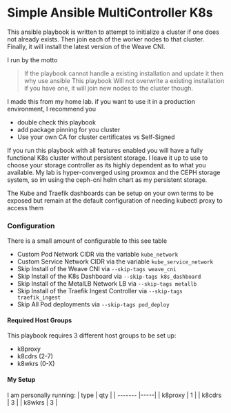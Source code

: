 # Simple Ansible MultiController K8s
This ansible playbook is written to attempt to initialize a cluster if one does
not already exists. Then join each of the worker nodes to that cluster.
Finally, it will install the latest version of the Weave CNI.

I run by the motto
> If the playbook cannot handle a existing installation and update it
> then why use ansible
This playbook Will not overwrite a existing installation if you have one,
it will join new nodes to the cluster though.

I made this from my home lab. if you want to use it in a production
environment, I recommend you
 - double check this playbook
 - add package pinning for you cluster
 - Use your own CA for cluster certificates vs Self-Signed

If you run this playbook with all features enabled you will have a fully
functional K8s cluster without persistent storage. I leave it up to use to
choose your storage controller as its highly dependent as to what you available.
My lab is hyper-converged using proxmox and the CEPH storage system, so im using
the ceph-cni helm chart as my persistent storage.

The Kube and Traefik dashboards can be setup on your own terms to be exposed but remain at the default configuration of needing kubectl proxy to access them

### Configuration
There is a small amount of configurable to this see table
  - Custom Pod Network CIDR via the variable `kube_network`
  - Custom Service Network CIDR via the variable `kube_service_network`
  - Skip Install of the Weave CNI via `--skip-tags weave_cni`
  - Skip Install of the K8s Dashboard via `--skip-tags k8s_dashboard`
  - Skip Install of the MetalLB Network LB via `--skip-tags metallb`
  - Skip Install of the Traefik Ingest Controller via `--skip-tags traefik_ingest`
  - Skip All Pod deployments via `--skip-tags pod_deploy`

#### Required Host Groups
This playbook requires 3 different host groups to be set up:
 -  k8proxy
 -  k8cdrs (2-7)
 -  k8wkrs (0-X)

#### My Setup
I am personally running:
|   type  | qty |
| ------- |-----|
| k8proxy | 1   |
| k8cdrs  | 3   |
| k8wkrs  | 3   |
